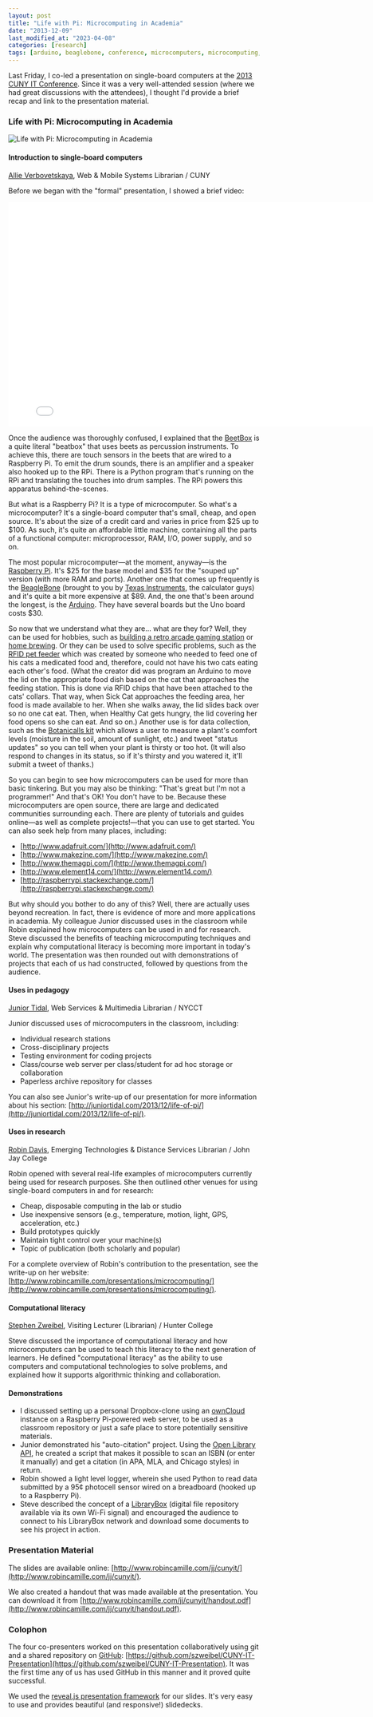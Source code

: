 ```yaml
---
layout: post
title: "Life with Pi: Microcomputing in Academia"
date: "2013-12-09"
last_modified_at: "2023-04-08"
categories: [research]
tags: [arduino, beaglebone, conference, microcomputers, microcomputing, presentation, raspberry-pi, single-board-computers]
---
```


Last Friday, I co-led a presentation on single-board computers at the [2013 CUNY IT Conference](http://www.centerdigitaled.com/events/CUNY-IT-Conference-2013.html). Since it was a very well-attended session (where we had great discussions with the attendees), I thought I'd provide a brief recap and link to the presentation material.

### Life with Pi: Microcomputing in Academia

![Life with Pi: Microcomputing in Academia](http://blog.verbovetskaya.com/wp-content/uploads/2013/12/life_with_pi_-_microcomputing_in_academia.png)

#### Introduction to single-board computers

[Allie Verbovetskaya](http://www.verbovetskaya.com/), Web & Mobile Systems Librarian / CUNY

Before we began with the "formal" presentation, I showed a brief video: 

<iframe src="//player.vimeo.com/video/55658574?title=0&amp;byline=0&amp;portrait=0&amp;color=ffffff" width="800" height="450" frameborder="0" webkitallowfullscreen mozallowfullscreen="" allowfullscreen=""></iframe>

Once the audience was thoroughly confused, I explained that the [BeetBox](http://scott.j38.net/interactive/beetbox/) is a quite literal "beatbox" that uses beets as percussion instruments. To achieve this, there are touch sensors in the beets that are wired to a Raspberry Pi. To emit the drum sounds, there is an amplifier and a speaker also hooked up to the RPi. There is a Python program that's running on the RPi and translating the touches into drum samples. The RPi powers this apparatus behind-the-scenes.

But what is a Raspberry Pi? It is a type of microcomputer. So what's a microcomputer? It's a single-board computer that's small, cheap, and open source. It's about the size of a credit card and varies in price from $25 up to $100. As such, it's quite an affordable little machine, containing all the parts of a functional computer: microprocessor, RAM, I/O, power supply, and so on.

The most popular microcomputer—at the moment, anyway—is the [Raspberry Pi](http://www.raspberrypi.org/). It's $25 for the base model and $35 for the "souped up" version (with more RAM and ports). Another one that comes up frequently is the [BeagleBone](http://beagleboard.org/Products/BeagleBone) (brought to you by [Texas Instruments](http://www.ti.com/), the calculator guys) and it's quite a bit more expensive at $89. And, the one that's been around the longest, is the [Arduino](http://www.arduino.cc/). They have several boards but the Uno board costs $30.

So now that we understand what they are... what are they for? Well, they can be used for hobbies, such as [building a retro arcade gaming station](http://learn.adafruit.com/retro-gaming-with-raspberry-pi) or [home brewing](http://brewpi.com/). Or they can be used to solve specific problems, such as the [RFID pet feeder](http://www.instructables.com/id/RFID-pet-feeder/) which was created by someone who needed to feed one of his cats a medicated food and, therefore, could not have his two cats eating each other's food. (What the creator did was program an Arduino to move the lid on the appropriate food dish based on the cat that approaches the feeding station. This is done via RFID chips that have been attached to the cats' collars. That way, when Sick Cat approaches the feeding area, her food is made available to her. When she walks away, the lid slides back over so no one cat eat. Then, when Healthy Cat gets hungry, the lid covering her food opens so she can eat. And so on.) Another use is for data collection, such as the [Botanicalls kit](http://www.botanicalls.com/) which allows a user to measure a plant's comfort levels (moisture in the soil, amount of sunlight, etc.) and tweet "status updates" so you can tell when your plant is thirsty or too hot. (It will also respond to changes in its status, so if it's thirsty and you watered it, it'll submit a tweet of thanks.)

So you can begin to see how microcomputers can be used for more than basic tinkering. But you may also be thinking: "That's great but I'm not a programmer!" And that's OK! You don't have to be. Because these microcomputers are open source, there are large and dedicated communities surrounding each. There are plenty of tutorials and guides online—as well as complete projects!—that you can use to get started. You can also seek help from many places, including:

- [http://www.adafruit.com/](http://www.adafruit.com/)
- [http://www.makezine.com/](http://www.makezine.com/)
- [http://www.themagpi.com/](http://www.themagpi.com/)
- [http://www.element14.com/](http://www.element14.com/)
- [http://raspberrypi.stackexchange.com/](http://raspberrypi.stackexchange.com/)

But why should you bother to do any of this? Well, there are actually uses beyond recreation. In fact, there is evidence of more and more applications in academia. My colleague Junior discussed uses in the classroom while Robin explained how microcomputers can be used in and for research. Steve discussed the benefits of teaching microcomputing techniques and explain why computational literacy is becoming more important in today's world. The presentation was then rounded out with demonstrations of projects that each of us had constructed, followed by questions from the audience.

#### Uses in pedagogy

[Junior Tidal](http://www.juniortidal.com/), Web Services & Multimedia Librarian / NYCCT

Junior discussed uses of microcomputers in the classroom, including:

- Individual research stations
- Cross-disciplinary projects
- Testing environment for coding projects
- Class/course web server per class/student for ad hoc storage or collaboration
- Paperless archive repository for classes

You can also see Junior's write-up of our presentation for more information about his section: [http://juniortidal.com/2013/12/life-of-pi/](http://juniortidal.com/2013/12/life-of-pi/).

#### Uses in research

[Robin Davis](http://www.robincamille.com/), Emerging Technologies & Distance Services Librarian / John Jay College

Robin opened with several real-life examples of microcomputers currently being used for research purposes. She then outlined other venues for using single-board computers in and for research:

- Cheap, disposable computing in the lab or studio
- Use inexpensive sensors (e.g., temperature, motion, light, GPS, acceleration, etc.)
- Build prototypes quickly
- Maintain tight control over your machine(s)
- Topic of publication (both scholarly and popular)

For a complete overview of Robin's contribution to the presentation, see the write-up on her website: [http://www.robincamille.com/presentations/microcomputing/](http://www.robincamille.com/presentations/microcomputing/).

#### Computational literacy

[Stephen Zweibel](http://www.zweibel.org/), Visiting Lecturer (Librarian) / Hunter College

Steve discussed the importance of computational literacy and how microcomputers can be used to teach this literacy to the next generation of learners. He defined "computational literacy" as the ability to use computers and computational technologies to solve problems, and explained how it supports algorithmic thinking and collaboration.

#### Demonstrations

- I discussed setting up a personal Dropbox-clone using an [ownCloud](http://www.owncloud.com/) instance on a Raspberry Pi-powered web server, to be used as a classroom repository or just a safe place to store potentially sensitive materials.
- Junior demonstrated his "auto-citation" project. Using the [Open Library API](https://openlibrary.org/developers/api), he created a script that makes it possible to scan an ISBN (or enter it manually) and get a citation (in APA, MLA, and Chicago styles) in return.
- Robin showed a light level logger, wherein she used Python to read data submitted by a 95¢ photocell sensor wired on a breadboard (hooked up to a Raspberry Pi).
- Steve described the concept of a [LibraryBox](http://jasongriffey.net/librarybox/) (digital file repository available via its own Wi-Fi signal) and encouraged the audience to connect to his LibraryBox network and download some documents to see his project in action.

### Presentation Material

The slides are available online: [http://www.robincamille.com/jj/cunyit/](http://www.robincamille.com/jj/cunyit/).

We also created a handout that was made available at the presentation. You can download it from [http://www.robincamille.com/jj/cunyit/handout.pdf](http://www.robincamille.com/jj/cunyit/handout.pdf).

### Colophon

The four co-presenters worked on this presentation collaboratively using git and a shared repository on [GitHub](http://www.github.com/): [https://github.com/szweibel/CUNY-IT-Presentation](https://github.com/szweibel/CUNY-IT-Presentation). It was the first time any of us has used GitHub in this manner and it proved quite successful.

We used the [reveal.js presentation framework](https://github.com/hakimel/reveal.js/) for our slides. It's very easy to use and provides beautiful (and responsive!) slidedecks.
